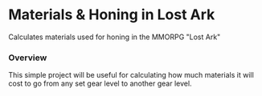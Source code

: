 # Materials & Honing in Lost Ark

 Calculates materials used for honing in the MMORPG "Lost Ark"

### Overview

This simple project will be useful for calculating how much materials it will cost to go from any set gear level to another gear level.